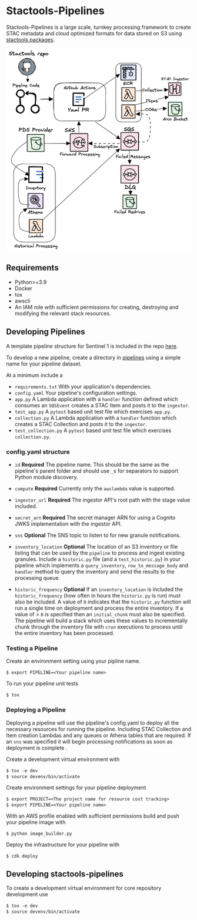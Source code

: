 # Stactools-Pipelines
Stactools-Pipelines is a large scale, turnkey processing framework to create STAC metadata and cloud optimized formats for data stored on S3 using [stactools packages](https://github.com/stactools-packages).


![Alt text](/docs/stactools_pipelines_cog.png)


## Requirements
- Python>=3.9
- Docker
- tox
- awscli
- An IAM role with sufficient permissions for creating, destroying and modifying the relevant stack resources.


## Developing Pipelines

A template pipeline structure for Sentinel 1 is included in the repo [here](stactools_pipelines/pipelines/sentinel1).

To develop a new pipeline, create a directory in [pipelines](stactools_pipelines/pipelines) using a simple name for your pipeline dataset.

At a minimum include a
- `requirements.txt` With your application's dependencies.
- `config.yaml` Your pipeline's configuration settings.
- `app.py` A Lambda application with a `handler` function defined which consumes an `SQSEvent` creates a STAC Item and posts it to the `ingestor`.
- `test_app.py` A `pytest` based unit test file which exercises `app.py`.
- `collection.py` A Lambda application with a `handler` function which creates a STAC Collection and posts it to the `ingestor`.
- `test_collection.py` A `pytest` based unit test file which exercises `collection.py`.

### config.yaml structure
- `id` **Required** The pipeline name. This should be the same as the pipeline's parent folder and should use `_`s for separators to support Python module discovery.

- `compute` **Required** Currently only the `awslambda` value is supported.

- `ingestor_url` **Required** The ingestor API's root path with the stage value included.

- `secret_arn` **Required** The secret manager ARN for using a Cognito JWKS implementation with the ingestor API.

- `sns` **Optional** The SNS topic to listen to for new granule notifications.

- `inventory_location` **Optional** The location of an S3 inventory or file listing that can be used by the `pipeline` to process and ingest existing granules.  Include a `historic.py` file (and a `test_historic.py`) in your pipeline which implements a `query_inventory`, `row_to_message_body` and `handler` method to query the inventory and send the results to the processing queue.

- `historic_frequency` **Optional** If an `inventory_location` is included the `historic_frequency` (how often in hours the `historic.py` is run) must also be included.  A value of `0` indicates that the `historic.py` function will run a single time on deployment and process the entire inventory. If a value of > `0` is specified then an `initial_chunk` must also be specified.  The pipeline will build a stack which uses these values to incrementally chunk through the inventory file with `cron` executions to process until the entire inventory has been processed.



### Testing a Pipeline
Create an environment setting using your pipline name.
```
$ export PIPELINE=<Your pipeline name>
```

To run your pipeline unit tests
```
$ tox
```

### Deploying a Pipeline
Deploying a pipeline will use the pipeline's config.yaml to deploy all the necessary resources for running the pipeline.  Including STAC Collection and Item creation Lambdas and any queues or Athena tables that are required. If an `sns` was specified it will begin processing notifications as soon as deployment is complete .

Create a development virtual environment with
```
$ tox -e dev
$ source devenv/bin/activate
```
Create environment settings for your pipeline deployment
```
$ export PROJECT=<The project name for resource cost tracking>
$ export PIPELINE=<Your pipeline name>
```
With an AWS profile enabled with sufficient permissions build and push your pipeline image with
```
$ python image_builder.py
```

Deploy the infrastructure for your pipeline with
```
$ cdk deploy
```

## Developing stactools-pipelines
To create a development virtual environment for core repository development use
```
$ tox -e dev
$ source devenv/bin/activate
```
